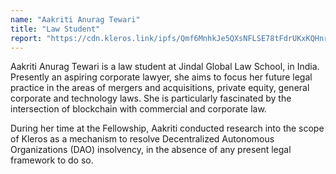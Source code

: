 ```yaml
---
name: "Aakriti Anurag Tewari"
title: "Law Student"
report: "https://cdn.kleros.link/ipfs/Qmf6MnhkJe5QXsNFLSE78tFdrUKxKQHnrPDKWeJ2zhQxBz/DAO_Bankruptcy-Aakriti_Anurag_Tewari.pdf"
---
```


Aakriti Anurag Tewari is a law student at Jindal Global Law School, in India. Presently an aspiring corporate lawyer, she aims to focus her future legal practice in the areas of mergers and acquisitions, private equity, general corporate and technology laws. She is particularly fascinated by the intersection of blockchain with commercial and corporate law.

During her time at the Fellowship, Aakriti conducted research into the scope of Kleros as a mechanism to resolve Decentralized Autonomous Organizations (DAO) insolvency, in the absence of any present legal framework to do so.

